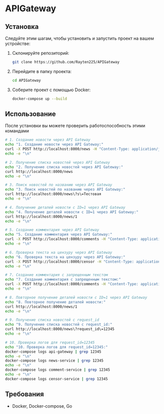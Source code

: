 # APIGateway

## Установка
Следуйте этим шагам, чтобы установить и запустить проект на вашем устройстве:

1. Склонируйте репозиторий:
   ```bash
   git clone https://github.com/Rayten225/APIGateway
   ```
2. Перейдите в папку проекта:
   ```bash
   cd APIGateway
   ```
3. Соберите проект с помощью Docker:
   ```bash
   docker-compose up --build
   ```

## Использование
После установки вы можете проверить работоспособность этими командами 
   ```bash
   # 1. Создание новости через API Gateway
echo "1. Создание новости через API Gateway:"
curl -X POST http://localhost:8000/news -H "Content-Type: application/json" -d '{"title":"Тестовая новость","content":"Это тестовая новость"}'
echo -e "\n"

# 2. Получение списка новостей через API Gateway
echo "2. Получение списка новостей через API Gateway:"
curl http://localhost:8000/news
echo -e "\n"

# 3. Поиск новостей по названию через API Gateway
echo "3. Поиск новостей по названию через API Gateway:"
curl http://localhost:8000/news\?s\=Тестовая
echo -e "\n"

# 4. Получение деталей новости с ID=1 через API Gateway
echo "4. Получение деталей новости с ID=1 через API Gateway:"
curl http://localhost:8000/news/1
echo -e "\n"

# 5. Создание комментария через API Gateway
echo "5. Создание комментария через API Gateway:"
curl -X POST http://localhost:8000/comments -H "Content-Type: application/json" -d '{"news_id":1,"text":"Отличная новость!"}'
echo -e "\n"

# 6. Проверка текста на цензуру через API Gateway
echo "6. Проверка текста на цензуру через API Gateway:"
curl -X POST http://localhost:8000/censor -H "Content-Type: application/json" -d '{"text":"Отличная новость!"}'
echo -e "\n"

# 7. Создание комментария с запрещенным текстом
echo "7. Создание комментария с запрещенным текстом:"
curl -X POST http://localhost:8000/comments -H "Content-Type: application/json" -d '{"news_id":1,"text":"qwerty"}'
echo -e "\n"

# 8. Повторное получение деталей новости с ID=1 через API Gateway
echo "8. Повторное получение деталей новости:"
curl http://localhost:8000/news/1
echo -e "\n"

# 9. Получение списка новостей с request_id
echo "9. Получение списка новостей с request_id:"
curl http://localhost:8000/news\?request_id\=12345
echo -e "\n"

# 10. Проверка логов для request_id=12345     
echo "10. Проверка логов для request_id=12345:"
docker-compose logs api-gateway | grep 12345
echo -e "\n"
docker-compose logs news-service | grep 12345
echo -e "\n"                                     
docker-compose logs comment-service | grep 12345  
echo -e "\n"
docker-compose logs censor-service | grep 12345  
   ```

## Требования
- Docker, Docker-compose, Go
